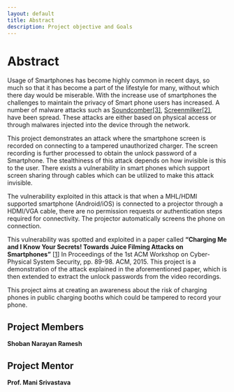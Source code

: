 ```yaml
---
layout: default
title: Abstract
description: Project objective and Goals
---
```



# Abstract

Usage of Smartphones has become highly common in recent days, so much so that it has become a part of the lifestyle for many, without which there day would be miserable. With the increase use of smartphones the challenges to maintain the privacy of Smart phone users has increased. A number of malware attacks such as [Soundcomber\[3\]](/Shoban/references/), [Screenmilker\[2\]](/Shoban/references/), have been spread. These attacks are either based on physical access or through malwares injected into the device through the network.

This project demonstrates an attack where the smartphone screen is recorded on connecting to a tampered unauthorized charger. The screen recording is further processed to obtain the unlock password of a Smartphone. The stealthiness of this attack depends on how invisible is this to the user. There exists a vulnerability in smart phones which support screen sharing through cables which can be utilized to make this attack invisible. 

The vulnerability exploited in this attack is that when a MHL/HDMI supported smartphone (Android/iOS) is connected to a projector through a HDMI/VGA cable, there are no permission requests or authentication steps required for connectivity. The projector automatically screens the phone on connection. 

This vulnerability was spotted and exploited in a paper called **“Charging Me and I Know Your Secrets! Towards Juice Filming Attacks on Smartphones”** \[[1](/references.md)\] In Proceedings of the 1st ACM Workshop on Cyber-Physical System Security, pp. 89-98. ACM, 2015. This project is a demonstration of the attack explained in the aforementioned paper, which is then extended to extract the unlock passwords from the video recordings.

This project aims at creating an awareness about the risk of charging phones in public charging booths which could be tampered to record your phone.

## Project Members
**Shoban Narayan Ramesh**


## Project Mentor
**Prof. Mani Srivastava**


